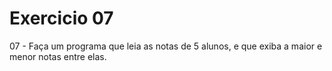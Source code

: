 # Exercicio 07

07 - Faça um programa que leia as notas de 5 alunos, e que exiba a maior e menor notas entre elas.